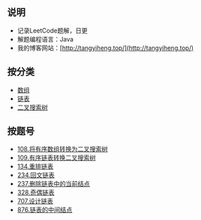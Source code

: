 ## 说明
- 记录LeetCode题解，日更
- 解题编程语言：Java
- 我的博客网站：[http://tangyiheng.top/](http://tangyiheng.top/)

## 按分类

- [数组](https://github.com/tangyihengsb/LeetCode/tree/master/数组)
- [链表](https://github.com/tangyihengsb/LeetCode/blob/master/链表)
- [二叉搜索树](https://github.com/tangyihengsb/LeetCode/tree/master/二叉搜索树)

## 按题号

- [108.将有序数组转换为二叉搜索树](https://github.com/tangyihengsb/LeetCode/blob/master/二叉搜索树/108_将有序数组转换为二叉搜索树.java)
- [109.有序链表转换二叉搜索树](https://github.com/tangyihengsb/LeetCode/blob/master/二叉搜索树/109_有序链表转换二叉搜索树.java)
- [134.重排链表](https://github.com/tangyihengsb/LeetCode/blob/master/链表/143_重排链表)
- [234.回文链表](https://github.com/tangyihengsb/LeetCode/blob/master/链表/234_回文链表.java)
- [237.删除链表中的当前结点](https://github.com/tangyihengsb/LeetCode/blob/master/链表/237_删除链表中的当前节点.java)
- [328.奇偶链表](https://github.com/tangyihengsb/LeetCode/blob/master/链表/328_奇偶链表.java)
- [707.设计链表](https://github.com/tangyihengsb/LeetCode/blob/master/链表/707_设计链表.java)
- [876.链表的中间结点](https://github.com/tangyihengsb/LeetCode/blob/master/链表/876_链表的中间结点.java)

